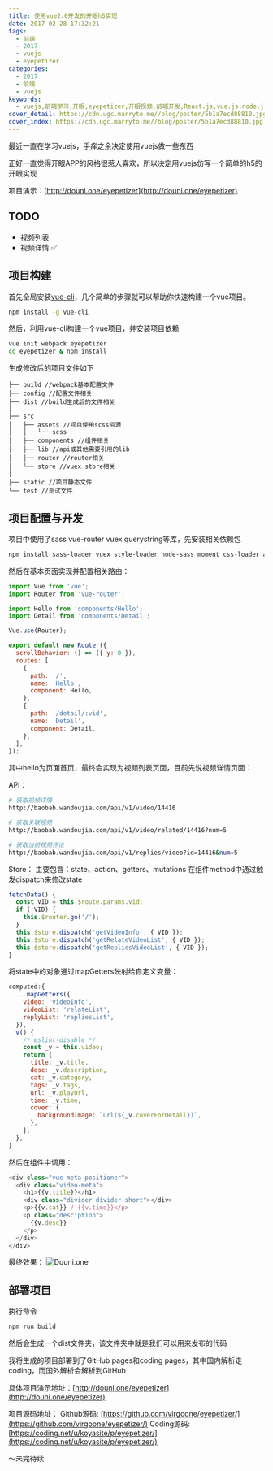 ```yaml
---
title: 使用vue2.0开发的开眼h5实现
date: 2017-02-28 17:32:21
tags:
  - 前端
  - 2017
  - vuejs
  - eyepetizer
categories:
  - 2017
  - 前端
  - vuejs
keywords:
  - vuejs,前端学习,开眼,eyepetizer,开眼视频,前端开发,React.js,vue.js,node.js,编程,程序员,开发者,Hacker News,ECMAScript,开源,Github
cover_detail: https://cdn.ugc.marryto.me//blog/poster/5b1a7ecd88810.jpg
cover_index: https://cdn.ugc.marryto.me//blog/poster/5b1a7ecd88810.jpg
---
```

最近一直在学习vuejs，手痒之余决定使用vuejs做一些东西

正好一直觉得开眼APP的风格很惹人喜欢，所以决定用vuejs仿写一个简单的h5的开眼实现

项目演示：[http://douni.one/eyepetizer](http://douni.one/eyepetizer)


## TODO

- 视频列表
- 视频详情 ✅

## 项目构建

首先全局安装[vue-cli](https://github.com/vuejs/vue-cli)，几个简单的步骤就可以帮助你快速构建一个vue项目。

```bash
npm install -g vue-cli
```

然后，利用vue-cli构建一个vue项目，并安装项目依赖

```bash
vue init webpack eyepetizer
cd eyepetizer & npm install
```

生成修改后的项目文件如下

```shell
├── build //webpack基本配置文件
├── config //配置文件相关
├── dist //build生成后的文件相关
│
├── src
│   ├── assets //项目使用scss资源
│   │   └── scss
│   ├── components //组件相关
│   ├── lib //api或其他需要引用的lib
│   ├── router //router相关
│   └── store //vuex store相关
│
├── static //项目静态文件
└── test //测试文件
```

## 项目配置与开发

项目中使用了sass vue-router vuex querystring等库，先安装相关依赖包

```bash
npm install sass-loader vuex style-loader node-sass moment css-loader axios file-loader querystring vue-router --save-dev
```

然后在基本页面实现并配置相关路由：
```javascript
import Vue from 'vue';
import Router from 'vue-router';

import Hello from 'components/Hello';
import Detail from 'components/Detail';

Vue.use(Router);

export default new Router({
  scrollBehavior: () => ({ y: 0 }),
  routes: [
    {
      path: '/',
      name: 'Hello',
      component: Hello,
    },
    {
      path: '/detail/:vid',
      name: 'Detail',
      component: Detail,
    },
  ],
});

```

其中hello为页面首页，最终会实现为视频列表页面，目前先说视频详情页面：

API：

``` bash
# 获取视频详情
http://baobab.wandoujia.com/api/v1/video/14416

# 获取关联视频
http://baobab.wandoujia.com/api/v1/video/related/14416?num=5

# 获取当前视频评论
http://baobab.wandoujia.com/api/v1/replies/video?id=14416&num=5
```

Store：
主要包含：state、action、getters、mutations
在组件method中通过触发dispatch来修改state

```javascript
fetchData() {
  const VID = this.$route.params.vid;
  if (!VID) {
    this.$router.go('/');
  }
  this.$store.dispatch('getVideoInfo', { VID });
  this.$store.dispatch('getRelateVideoList', { VID });
  this.$store.dispatch('getRepliesVideoList', { VID });
}
```

将state中的对象通过mapGetters映射给自定义变量：

```javascript
computed:{
  ...mapGetters({
    video: 'videoInfo',
    videoList: 'relateList',
    replyList: 'repliesList',
  }),
  v() {
    /* eslint-disable */
    const _v = this.video;
    return {
      title: _v.title,
      desc: _v.description,
      cat: _v.category,
      tags: _v.tags,
      url: _v.playUrl,
      time: _v.time,
      cover: {
        backgroundImage: `url(${_v.coverForDetail})`,
      },
    };
  },
}
```

然后在组件中调用：

```javascript
<div class="vue-meta-positioner">
  <div class="video-meta">
    <h1>{{v.title}}</h1>
    <div class="divider divider-short"></div>
    <p>{{v.cat}} / {{v.time}}</p>
    <p class="desciption">
      {{v.desc}}
    </p>
  </div>
</div>
```

最终效果：
![Douni.one](https://cdn.ugc.marryto.me//blog/x7t0ay6xbb.png)

## 部署项目
执行命令

```bash
npm run build
```

然后会生成一个dist文件夹，该文件夹中就是我们可以用来发布的代码

我将生成的项目部署到了GitHub pages和coding pages，其中国内解析走coding，而国外解析会解析到GitHub

具体项目演示地址：[http://douni.one/eyepetizer](http://douni.one/eyepetizer)

项目源码地址：
Github源码: [https://github.com/virgoone/eyepetizer/](https://github.com/virgoone/eyepetizer/)
Coding源码: [https://coding.net/u/koyasite/p/eyepetizer/](https://coding.net/u/koyasite/p/eyepetizer/)

～未完待续
